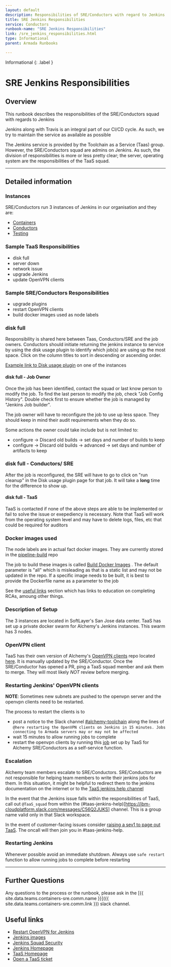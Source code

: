 ```yaml
---
layout: default
description: Responsibilities of SRE/Conductors with regard to Jenkins
title: SRE Jenkins Responsibilities
service: Conductors
runbook-name: "SRE Jenkins Responsibilities"
link: /sre_jenkins_responsibilities.html
type: Informational
parent: Armada Runbooks

---
```


Informational
{: .label }

# SRE Jenkins Responsibilities

## Overview

This runbook describes the responsibilities of the SRE/Conductors squad with regards to Jenkins


Jenkins along with Travis is an integral part of our CI/CD cycle. As such, we try to maintain the service as available as possible


The Jenkins service is provided by the Toolchain as a Service (Taas) group. However, the SRE/Conductors squad are admins on Jenkins. As such, the division of responsibilities is more or less pretty clear; the server, operating system are the responsibilities of the TaaS squad.

---

## Detailed information

### Instances

SRE/Conductors run 3 instances of Jenkins in our organisation and they are:
- [Containers](https://alchemy-containers-jenkins.swg-devops.com/)
- [Conductors](https://alchemy-conductors-jenkins.swg-devops.com/)
- [Testing](https://alchemy-testing-jenkins.swg-devops.com/)

### Sample TaaS Responsibilities

- disk full
- server down
- network issue
- upgrade Jenkins
- update OpenVPN clients

### Sample SRE/Conductors Responsibilities

- upgrade plugins
- restart OpenVPN clients
- build docker images used as node labels

### disk full

Responsibility is shared here between Taas, Conductors/SRE and the job owners. Conductors should initiate returning the jenkins instance to service by using the disk usage plugin to identify which job(s) are using up the most space. Click on the column titles to sort in descending or ascending order.

[Example link to Disk usage plugin](https://alchemy-containers-jenkins.swg-devops.com/disk-usage-simple/) on one of the instances

#### disk full - Job Owner
Once the job has been identified, contact the squad or last know person to modify the job. To find the last person to modify the job, check "Job Config History". Double check first to ensure whether the job is managed by "Jenkins Job builder".

The job owner will have to reconfigure the job to use up less space. They should keep in mind their audit requirements when they do so.

Some actions the owner could take include but is not limited to:
- configure -> Discard old builds -> set days and number of builds to keep
- configure -> Discard old builds -> advanced -> set days and number of artifacts to keep


### disk full - Conductors/ SRE 
After the job is reconfigured, the SRE will have to go to click on "run cleanup" in the Disk usage plugin page for that job. It will take a **long** time for the difference to show up.

#### disk full - TaaS
TaaS is contacted if none of the above steps are able to be implemented or fail to solve the issue or exepediency is necessary. Note that TaaS will work from the operating system level and may have to delete logs, files, etc that could be required for auditors

### Docker images used

The node labels are in actual fact docker images. They are currently stored in the [pipeline-build](https://github.ibm.com/alchemy-conductors/pipeline-build/) repo

The job to build these images is called [Build Docker Images](https://alchemy-conductors-jenkins.swg-devops.com/job/Conductors/job/Conductors-Jenkins/job/Build_Docker_Images/) . The default parameter is "all" which is misleading as that is a static list and may not be updated in the repo. If a specific image needs to be built, it is best to provide the Dockerfile name as a parameter to the job

See the [useful links](#useful-links) section which has links to education on completing RCAs, amoung other things.


### Description of Setup

The 3 instances are located in SoftLayer's San Jose data center. TaaS has set up a private docker swarm for Alchemy's Jenkins instances. This swarm has 3 nodes.


### OpenVPN client

TaaS has their own version of Alchemy's [OpenVPN clients](https://github.ibm.com/alchemy-conductors/openvpn-clients) repo located [here](https://github.ibm.com/Cloud-DevOps-Transformation-Services/alchemy-vpn). It is manually updated by the SRE/Conductor. Once the SRE/Conductor has opened a PR, ping a TaaS squad member and ask them to merge. They will most likely _NOT_ review before merging.

### Restarting Jenkins' OpenVPN clients

**NOTE**: Sometimes new subnets are pushed to the openvpn server and the openvpn clients need to be restarted.

The process to restart the clients is to
- post a notice to the Slack channel [#alchemy-toolchain](https://ibm-argonauts.slack.com/messages/C1UCLT4C9) along the lines of `@here restarting the OpenVPN clients on Jenkins in 15 minutes. Jobs connecting to Armada servers may or may not be affected`
- wait 15 minutes to allow running jobs to complete
- restart the openvpn clients by running this [job](https://alchemy-conductors-jenkins.swg-devops.com/view/Conductors/job/Conductors/job/Conductors-Jenkins/job/Alchemy%20-%20restart%20OpenVPN%20on%20swarm%20cluster/) set up by TaaS for Alchemy SRE/Conductors as a self-service function.


### Escalation

Alchemy team members escalate to SRE/Conductors. SRE/Conductors are not responsible for helping team members to write their jenkins jobs for them. In this situation, it might be helpful to redirect them to the jenkins documentation on the internet or to the [TaaS jenkins help channel](https://ibm-cloudplatform.slack.com/messages/C56Q2JUKS)

In the event that the Jenkins issue falls within the responsibilities of TaaS, call out `@TaaS_squad` from within the (#taas-jenkins-help)[https://ibm-cloudplatform.slack.com/messages/C56Q2JUKS] channel. This is a group name valid only in that Slack workspace.

In the event of customer-facing issues consider [raising a sev1 to page out TaaS](https://taas-accounts.w3ibm.mybluemix.net/continueOAuth). The oncall will then join you in #taas-jenkins-help.

### Restarting Jenkins

Whenever possible avoid an immediate shutdown. Always use `safe restart` function to allow running jobs to complete before restarting

---

## Further Questions

Any questions to the process or the runbook, please ask in the [{{ site.data.teams.containers-sre.comm.name }}]({{ site.data.teams.containers-sre.comm.link }}) slack channel.

## Useful links

- [Restart OpenVPN for Jenkins](restart_openvpn_containers_swarm_jenkins.html)
- [Jenkins images](jenkins/jenkins_images.html)
- [Jenkins Squad Security](jenkins/jenkins_squad_security.html)
- [Jenkins Homepage](https://jenkins.io/)
- [TaaS Homepage](https://taas.w3ibm.mybluemix.net/)
- [Open a TaaS ticket](https://jazz-taas.rchland.ibm.com:15443/ccm/web/projects/Tool%20Chain%20as%20a%20Service%20%28TaaS%29#action=com.ibm.team.workitem.newWorkItem&type=userRequest&ts=1546616908000)